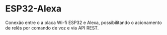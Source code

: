 # ESP32-Alexa

Conexão entre o a placa Wi-fi ESP32 e Alexa, possibilitando o acionamento de relês por comando de voz e via API REST.
